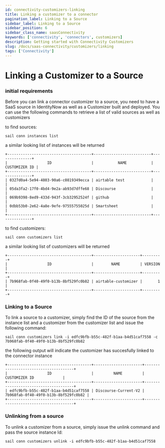 ```yaml
---
id: connectivity-customizers-linking
title: Linking a customizer to a connector
pagination_label: Linking to a Source
sidebar_label: Linking to a Source
sidebar_position: 6
sidebar_class_name: saasConnectivity
keywords: ['connectivity', 'connectors', customizers]
description: Getting started with Connectivity Customizers
slug: /docs/saas-connectivity/customizers/linking
tags: ['Connectivity']
---
```


# Linking a Customizer to a Source

### initial requirements

Before you can link a connector customizer to a source, you need to have a SaaS source in IdentityNow as well as a Customizer built and deployed. You can use the following commands to retrieve a list of valid sources as well as customizers

to find sources:

```
sail conn instances list
```
a similar looking list of instances will be returned
```
+--------------------------------------+--------------------------+---------------+
|                  ID                  |           NAME           | CUSTOMIZER ID |
+--------------------------------------+--------------------------+---------------+
| 0327d0a4-5e94-4803-90a6-c0819349ecca | airtable test            |               |
| 05da3fa2-17f0-4bd4-9e2a-ab93d7dffe68 | Discourse                |               |
| 069b9398-8ed9-433d-943f-3cb32952524f | github                   |               |
| 0dbb53b0-2e62-4a8e-9efe-97555755025d | Smartsheet               |               |
+--------------------------------------+--------------------------+---------------+
```

to find customizers:

```
sail conn customizers list
```
a similar looking list of customizers will be returned
```
+--------------------------------------+---------------------+---------+
|                  ID                  |        NAME         | VERSION |
+--------------------------------------+---------------------+---------+
| 7b968fab-0f40-49f0-b13b-8bf529fc0b82 | airtable-customizer |       1 |
+--------------------------------------+---------------------+---------+
```

### Linking to a Source

To link a source to a customizer, simply find the ID of the source from the instance list and a customizer from the customizer list and issue the following command:

```
sail conn customizers link -i edfc9bfb-b55c-482f-b1aa-b4d51caf7558 -c 7b968fab-0f40-49f0-b13b-8bf529fc0b82
```
the following output will indicate the customizer has succesfully linked to the connector instance
```
+--------------------------------------+----------------------+--------------------------------------+
|                  ID                  |         NAME         |            CUSTOMIZER ID             |
+--------------------------------------+----------------------+--------------------------------------+
| edfc9bfb-b55c-482f-b1aa-b4d51caf7558 | Discourse-Current-V2 | 7b968fab-0f40-49f0-b13b-8bf529fc0b82 |
+--------------------------------------+----------------------+--------------------------------------+
```

### Unlinking from a source

To unlink a customizer from a source, simply issue the unlink command and pass the source instance Id: 

```
sail conn customizers unlink -i edfc9bfb-b55c-482f-b1aa-b4d51caf7558
```

